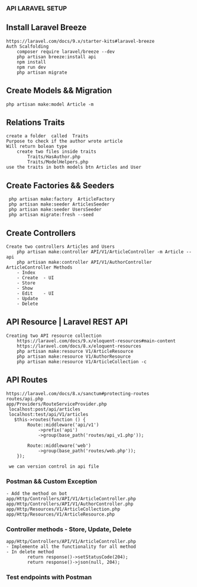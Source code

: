 
### API LARAVEL SETUP

## Install Laravel Breeze
    https://laravel.com/docs/9.x/starter-kits#laravel-breeze
    Auth Scalfolding
        composer require laravel/breeze --dev
        php artisan breeze:install api
        npm install
        npm run dev
        php artisan migrate

## Create Models && Migration          
    php artisan make:model Article -m

## Relations Traits
    create a folder  called  Traits
    Purpose to check if the author wrote article
    Will return bolean type
        create two files inside traits
            Traits/HasAuthor.php
            Traits/ModelHelpers.php
    use the traits in both models btn Articles and User

## Create Factories && Seeders 
     php artisan make:factory  ArticleFactory
     php artisan make:seeder ArticlesSeeder
     php artisan make:seeder UsersSeeder
     php artisan migrate:fresh --seed

## Create Controllers 
    Create two controllers Articles and Users
        php artisan make:controller API/V1/ArticleController -m Article --api
        php artisan make:controller API/V1/AuthorController
    ArticleController Methods
        - Index
        - Create  - UI
        - Store
        - Show
        - Edit    - UI
        - Update
        - Delete
## API Resource | Laravel REST API
    Creating two API resource collection 
        https://laravel.com/docs/9.x/eloquent-resources#main-content
        https://laravel.com/docs/8.x/eloquent-resources
        php artisan make:resource V1/ArticleResource
        php artisan make:resource V1/AuthorResource
        php artisan make:resource V1/ArticleCollection -c

## API Routes
    https://laravel.com/docs/8.x/sanctum#protecting-routes
    routes/api.php
    app/Providers/RouteServiceProvider.php
     localhost:post/api/articles
     localhost:test/api/V1/articles
       $this->routes(function () {
            Route::middleware('api/v1')
                ->prefix('api')
                ->group(base_path('routes/api_v1.php'));

            Route::middleware('web')
                ->group(base_path('routes/web.php'));
        });

     we can version control in api file

### Postman && Custom Exception 
    - Add the method on bot
    app/Http/Controllers/API/V1/ArticleController.php
    app/Http/Controllers/API/V1/AuthorController.php
    app/Http/Resources/V1/ArticleCollection.php
    app/Http/Resources/V1/ArticleResource.php
    

### Controller methods - Store, Update, Delete
    app/Http/Controllers/API/V1/ArticleController.php
    - Implemente all the functionality for all method
    - In delete method 
            return response()->setStatusCode(204);
            return response()->json(null, 204);
    
### Test endpoints with Postman 








